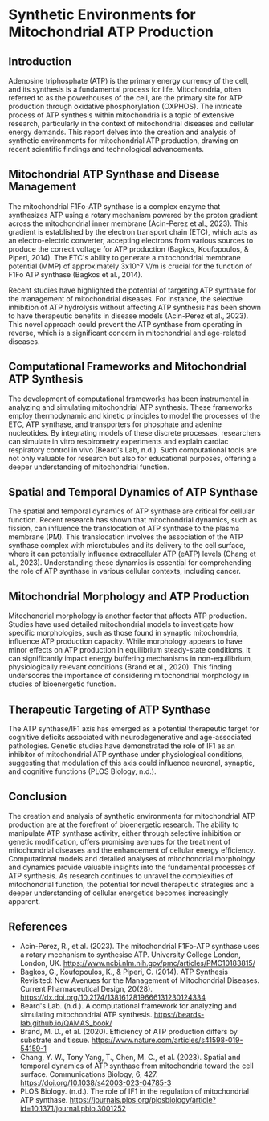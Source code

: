 # Synthetic Environments for Mitochondrial ATP Production

## Introduction

Adenosine triphosphate (ATP) is the primary energy currency of the cell, and its synthesis is a fundamental process for life. Mitochondria, often referred to as the powerhouses of the cell, are the primary site for ATP production through oxidative phosphorylation (OXPHOS). The intricate process of ATP synthesis within mitochondria is a topic of extensive research, particularly in the context of mitochondrial diseases and cellular energy demands. This report delves into the creation and analysis of synthetic environments for mitochondrial ATP production, drawing on recent scientific findings and technological advancements.

## Mitochondrial ATP Synthase and Disease Management

The mitochondrial F1Fo-ATP synthase is a complex enzyme that synthesizes ATP using a rotary mechanism powered by the proton gradient across the mitochondrial inner membrane (Acin-Perez et al., 2023). This gradient is established by the electron transport chain (ETC), which acts as an electro-electric converter, accepting electrons from various sources to produce the correct voltage for ATP production (Bagkos, Koufopoulos, & Piperi, 2014). The ETC's ability to generate a mitochondrial membrane potential (MMP) of approximately 3x10^7 V/m is crucial for the function of F1Fo ATP synthase (Bagkos et al., 2014).

Recent studies have highlighted the potential of targeting ATP synthase for the management of mitochondrial diseases. For instance, the selective inhibition of ATP hydrolysis without affecting ATP synthesis has been shown to have therapeutic benefits in disease models (Acin-Perez et al., 2023). This novel approach could prevent the ATP synthase from operating in reverse, which is a significant concern in mitochondrial and age-related diseases.

## Computational Frameworks and Mitochondrial ATP Synthesis

The development of computational frameworks has been instrumental in analyzing and simulating mitochondrial ATP synthesis. These frameworks employ thermodynamic and kinetic principles to model the processes of the ETC, ATP synthase, and transporters for phosphate and adenine nucleotides. By integrating models of these discrete processes, researchers can simulate in vitro respirometry experiments and explain cardiac respiratory control in vivo (Beard's Lab, n.d.). Such computational tools are not only valuable for research but also for educational purposes, offering a deeper understanding of mitochondrial function.

## Spatial and Temporal Dynamics of ATP Synthase

The spatial and temporal dynamics of ATP synthase are critical for cellular function. Recent research has shown that mitochondrial dynamics, such as fission, can influence the translocation of ATP synthase to the plasma membrane (PM). This translocation involves the association of the ATP synthase complex with microtubules and its delivery to the cell surface, where it can potentially influence extracellular ATP (eATP) levels (Chang et al., 2023). Understanding these dynamics is essential for comprehending the role of ATP synthase in various cellular contexts, including cancer.

## Mitochondrial Morphology and ATP Production

Mitochondrial morphology is another factor that affects ATP production. Studies have used detailed mitochondrial models to investigate how specific morphologies, such as those found in synaptic mitochondria, influence ATP production capacity. While morphology appears to have minor effects on ATP production in equilibrium steady-state conditions, it can significantly impact energy buffering mechanisms in non-equilibrium, physiologically relevant conditions (Brand et al., 2020). This finding underscores the importance of considering mitochondrial morphology in studies of bioenergetic function.

## Therapeutic Targeting of ATP Synthase

The ATP synthase/IF1 axis has emerged as a potential therapeutic target for cognitive deficits associated with neurodegenerative and age-associated pathologies. Genetic studies have demonstrated the role of IF1 as an inhibitor of mitochondrial ATP synthase under physiological conditions, suggesting that modulation of this axis could influence neuronal, synaptic, and cognitive functions (PLOS Biology, n.d.).

## Conclusion

The creation and analysis of synthetic environments for mitochondrial ATP production are at the forefront of bioenergetic research. The ability to manipulate ATP synthase activity, either through selective inhibition or genetic modification, offers promising avenues for the treatment of mitochondrial diseases and the enhancement of cellular energy efficiency. Computational models and detailed analyses of mitochondrial morphology and dynamics provide valuable insights into the fundamental processes of ATP synthesis. As research continues to unravel the complexities of mitochondrial function, the potential for novel therapeutic strategies and a deeper understanding of cellular energetics becomes increasingly apparent.

## References

- Acin-Perez, R., et al. (2023). The mitochondrial F1Fo-ATP synthase uses a rotary mechanism to synthesise ATP. University College London, London, UK. https://www.ncbi.nlm.nih.gov/pmc/articles/PMC10183815/
- Bagkos, G., Koufopoulos, K., & Piperi, C. (2014). ATP Synthesis Revisited: New Avenues for the Management of Mitochondrial Diseases. Current Pharmaceutical Design, 20(28). https://dx.doi.org/10.2174/1381612819666131230124334
- Beard's Lab. (n.d.). A computational framework for analyzing and simulating mitochondrial ATP synthesis. https://beards-lab.github.io/QAMAS_book/
- Brand, M. D., et al. (2020). Efficiency of ATP production differs by substrate and tissue. https://www.nature.com/articles/s41598-019-54159-1
- Chang, Y. W., Tony Yang, T., Chen, M. C., et al. (2023). Spatial and temporal dynamics of ATP synthase from mitochondria toward the cell surface. Communications Biology, 6, 427. https://doi.org/10.1038/s42003-023-04785-3
- PLOS Biology. (n.d.). The role of IF1 in the regulation of mitochondrial ATP synthase. https://journals.plos.org/plosbiology/article?id=10.1371/journal.pbio.3001252